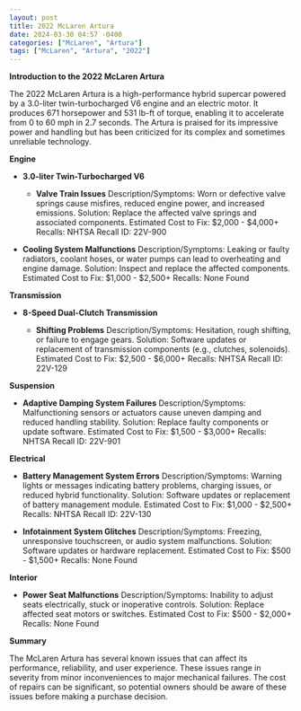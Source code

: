 ```yaml
---
layout: post
title: 2022 McLaren Artura
date: 2024-03-30 04:57 -0400
categories: ["McLaren", "Artura"]
tags: ["McLaren", "Artura", "2022"]
---
```

**Introduction to the 2022 McLaren Artura**

The 2022 McLaren Artura is a high-performance hybrid supercar powered by a 3.0-liter twin-turbocharged V6 engine and an electric motor. It produces 671 horsepower and 531 lb-ft of torque, enabling it to accelerate from 0 to 60 mph in 2.7 seconds. The Artura is praised for its impressive power and handling but has been criticized for its complex and sometimes unreliable technology.

**Engine**

* **3.0-liter Twin-Turbocharged V6**

    * **Valve Train Issues**
    Description/Symptoms: Worn or defective valve springs cause misfires, reduced engine power, and increased emissions.
    Solution: Replace the affected valve springs and associated components.
    Estimated Cost to Fix: $2,000 - $4,000+
    Recalls: NHTSA Recall ID: 22V-900

* **Cooling System Malfunctions**
    Description/Symptoms: Leaking or faulty radiators, coolant hoses, or water pumps can lead to overheating and engine damage.
    Solution: Inspect and replace the affected components.
    Estimated Cost to Fix: $1,000 - $2,500+
    Recalls: None Found

**Transmission**

* **8-Speed Dual-Clutch Transmission**

    * **Shifting Problems**
    Description/Symptoms: Hesitation, rough shifting, or failure to engage gears.
    Solution: Software updates or replacement of transmission components (e.g., clutches, solenoids).
    Estimated Cost to Fix: $2,500 - $6,000+
    Recalls: NHTSA Recall ID: 22V-129

**Suspension**

* **Adaptive Damping System Failures**
    Description/Symptoms: Malfunctioning sensors or actuators cause uneven damping and reduced handling stability.
    Solution: Replace faulty components or update software.
    Estimated Cost to Fix: $1,500 - $3,000+
    Recalls: NHTSA Recall ID: 22V-901

**Electrical**

* **Battery Management System Errors**
    Description/Symptoms: Warning lights or messages indicating battery problems, charging issues, or reduced hybrid functionality.
    Solution: Software updates or replacement of battery management module.
    Estimated Cost to Fix: $1,000 - $2,500+
    Recalls: NHTSA Recall ID: 22V-130

* **Infotainment System Glitches**
    Description/Symptoms: Freezing, unresponsive touchscreen, or audio system malfunctions.
    Solution: Software updates or hardware replacement.
    Estimated Cost to Fix: $500 - $1,500+
    Recalls: None Found

**Interior**

* **Power Seat Malfunctions**
    Description/Symptoms: Inability to adjust seats electrically, stuck or inoperative controls.
    Solution: Replace affected seat motors or switches.
    Estimated Cost to Fix: $500 - $2,000+
    Recalls: None Found

**Summary**

The McLaren Artura has several known issues that can affect its performance, reliability, and user experience. These issues range in severity from minor inconveniences to major mechanical failures. The cost of repairs can be significant, so potential owners should be aware of these issues before making a purchase decision.
